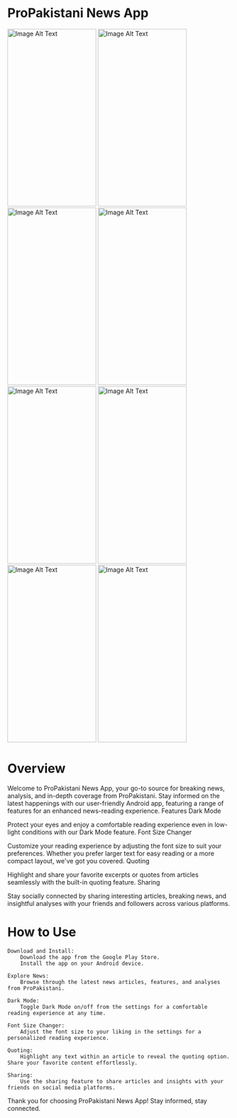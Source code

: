 # ProPakistani News App

<img src="https://github.com/MontagMakes/ProPakistani/assets/103876121/7dc535df-6386-4577-953e-9a57ca3cd706" alt="Image Alt Text" width="200" height="400">
<img src="https://github.com/MontagMakes/ProPakistani/assets/103876121/05af1ae5-324a-4eb9-8f0f-a9d0ee419160" alt="Image Alt Text" width="200" height="400">
<img src="https://github.com/MontagMakes/ProPakistani/assets/103876121/dbe2b979-a4d7-4599-8c67-73b742ec496c" alt="Image Alt Text" width="200" height="400">
<img src="https://github.com/MontagMakes/ProPakistani/assets/103876121/28275fdd-f6e8-43d6-ab90-309622ef84bd" alt="Image Alt Text" width="200" height="400">

<img src="https://github.com/MontagMakes/ProPakistani/assets/103876121/fa9c454b-0558-4b82-96cd-3073dc14a1ff" alt="Image Alt Text" width="200" height="400">
<img src="https://github.com/MontagMakes/ProPakistani/assets/103876121/0758c698-6ebf-448d-a3c3-7fcdc71945bf" alt="Image Alt Text" width="200" height="400">
<img src="https://github.com/MontagMakes/ProPakistani/assets/103876121/dcf30765-f3e8-460a-b60d-a01c3023bd22" alt="Image Alt Text" width="200" height="400">
<img src="https://github.com/MontagMakes/ProPakistani/assets/103876121/c8211b2f-aeb8-4e88-8ce6-6164d9afccff" alt="Image Alt Text" width="200" height="400">

# Overview

Welcome to ProPakistani News App, your go-to source for breaking news, analysis, and in-depth coverage from ProPakistani. Stay informed on the latest happenings with our user-friendly Android app, featuring a range of features for an enhanced news-reading experience.
Features
Dark Mode

Protect your eyes and enjoy a comfortable reading experience even in low-light conditions with our Dark Mode feature.
Font Size Changer

Customize your reading experience by adjusting the font size to suit your preferences. Whether you prefer larger text for easy reading or a more compact layout, we've got you covered.
Quoting

Highlight and share your favorite excerpts or quotes from articles seamlessly with the built-in quoting feature.
Sharing

Stay socially connected by sharing interesting articles, breaking news, and insightful analyses with your friends and followers across various platforms.

# How to Use

    Download and Install:
        Download the app from the Google Play Store.
        Install the app on your Android device.

    Explore News:
        Browse through the latest news articles, features, and analyses from ProPakistani.

    Dark Mode:
        Toggle Dark Mode on/off from the settings for a comfortable reading experience at any time.

    Font Size Changer:
        Adjust the font size to your liking in the settings for a personalized reading experience.

    Quoting:
        Highlight any text within an article to reveal the quoting option. Share your favorite content effortlessly.

    Sharing:
        Use the sharing feature to share articles and insights with your friends on social media platforms.

Thank you for choosing ProPakistani News App! Stay informed, stay connected.
